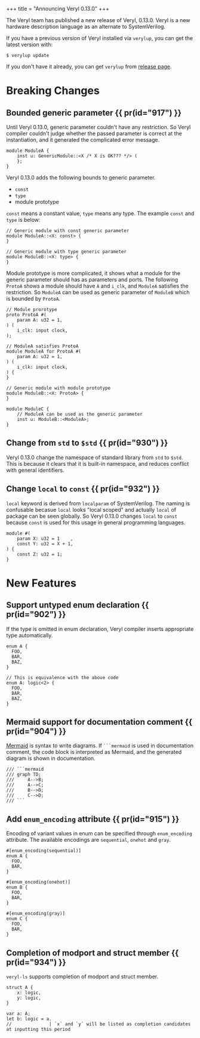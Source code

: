 +++
title = "Announcing Veryl 0.13.0"
+++

The Veryl team has published a new release of Veryl, 0.13.0.
Veryl is a new hardware description language as an alternate to SystemVerilog.

If you have a previous version of Veryl installed via `verylup`, you can get the latest version with:

```
$ verylup update
```

If you don't have it already, you can get `verylup` from [release page](https://github.com/veryl-lang/verylup/releases/latest).

# Breaking Changes

## Bounded generic parameter {{ pr(id="917") }}

Until Veryl 0.13.0, generic parameter couldn't have any restriction.
So Veryl compiler couldn't judge whether the passed parameter is correct at the instantiation,
and it generated the complicated error message.

```veryl
module ModuleA {
    inst u: GenericModule::<X /* X is OK??? */> (
    };
}
```

Veryl 0.13.0 adds the following bounds to generic parameter.

* `const`
* `type`
* module prototype

`const` means a constant value, `type` means any type. The example `const` and `type` is below:


```veryl
// Generic module with const generic parameter
module ModuleA::<X: const> {
}

// Generic module with type generic parameter
module ModuleB::<X: type> {
}
```

Module prototype is more complicated, it shows what a module for the generic parameter should has as parameters and ports.
The following `ProtoA` shows a module should have `A` and `i_clk`, and `ModuleA` satisfies the restriction.
So `ModuleA` can be used as generic parameter of `ModuleB` which is bounded by `ProtoA`.

```veryl
// Module prorotype
proto ProtoA #(
    param A: u32 = 1,
) (
    i_clk: input clock,
);

// ModuleA satisfies ProtoA
module ModuleA for ProtoA #(
    param A: u32 = 1,
) (
    i_clk: input clock,
) {
}

// Generic module with module prototype
module ModuleB::<X: ProtoA> {
}

module ModuleC {
    // ModuleA can be used as the generic parameter
    inst u: ModuleB::<ModuleA>;
}
```

## Change from `std` to `$std` {{ pr(id="930") }}

Veryl 0.13.0 change the namespace of standard library from `std` to `$std`.
This is because it clears that it is built-in namespace, and reduces conflict with general identifiers.

## Change `local` to `const` {{ pr(id="932") }}

`local` keyword is derived from `localparam` of SystemVerilog.
The naming is confusable becasue `local` looks "local scoped" and actually `local` of package can be seen globally.
So Veryl 0.13.0 changes `local` to `const` because `const` is used for this usage in general programming languages.

```veryl
module #(
    param X: u32 = 1    ,
    const Y: u32 = X + 1,
) {
    const Z: u32 = 1;
}
```

# New Features

## Support untyped enum declaration {{ pr(id="902") }}

If the type is omitted in enum declaration, Veryl compiler inserts appropriate type automatically.

```veryl
enum A {
  FOO,
  BAR,
  BAZ,
}

// This is equivalence with the above code
enum A: logic<2> {
  FOO,
  BAR,
  BAZ,
}
```

## Mermaid support for documentation comment {{ pr(id="904") }}

[Mermaid](https://mermaid.js.org) is syntax to write diagrams.
If ```` ```mermaid ```` is used in documentation comment, the code block is interpreted as Mermaid,
and the generated diagram is shown in documentation.

```veryl
/// ```mermaid
/// graph TD;
///     A-->B;
///     A-->C;
///     B-->D;
///     C-->D;
/// ```
```

## Add `enum_encoding` attribute {{ pr(id="915") }}

Encoding of variant values in enum can be specified through `enum_encoding` attribute.
The available encodings are `sequential`, `onehot` and `gray`.

```veryl
#[enum_encoding(sequential)]
enum A {
  FOO,
  BAR,
}

#[enum_encoding(onehot)]
enum B {
  FOO,
  BAR,
}

#[enum_encoding(gray)]
enum C {
  FOO,
  BAR,
}
```

## Completion of modport and struct member {{ pr(id="934") }}

`veryl-ls` supports completion of modport and struct member.

```veryl
struct A {
    x: logic,
    y: logic,
}

var a: A;
let b: logic = a.
//              | `x` and `y` will be listed as completion candidates at inputting this period
```
